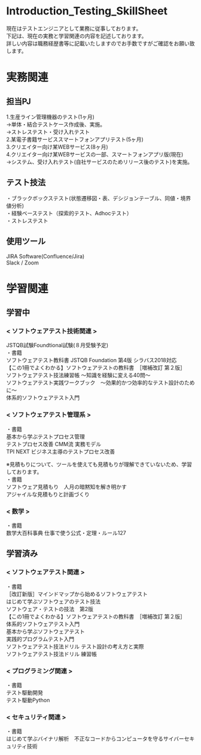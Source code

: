 # Introduction_Testing_SkillSheet
現在はテストエンジニアとして業務に従事しております。<br>
下記は、現在の実務と学習関連の内容を記述しております。<br>
詳しい内容は職務経歴書等に記載いたしますのでお手数ですがご確認をお願い致します。<br>

# 実務関連
## 担当PJ
1.生産ライン管理機器のテスト(1ヶ月)<br>
→単体・結合テストケース作成後、実施。<br>
→ストレステスト・受け入れテスト<br>
2.某電子書籍サービススマートフォンアプリテスト(5ヶ月)<br>
3.クリエイター向け某WEBサービス(8ヶ月)<br>
4.クリエイター向け某WEBサービスの一部、スマートフォンアプリ版(現在)<br>
→システム、受け入れテスト(自社サービスのためリリース後のテスト)を実施。

## テスト技法
・ブラックボックステスト(状態遷移図・表、デシジョンテーブル、同値・境界値分析)<br>
・経験ベーステスト（探索的テスト、Adhocテスト）<br>
・ストレステスト<br>

## 使用ツール
JIRA Software(Confluence/Jira)<br>
Slack / Zoom<br>

# 学習関連
## 学習中
### < ソフトウェアテスト技術関連 >
JSTQB試験Foundtional試験(８月受験予定)<br>
・書籍<br>
ソフトウェアテスト教科書 JSTQB Foundation 第4版 シラバス2018対応<br>
【この1冊でよくわかる】ソフトウェアテストの教科書　［増補改訂 第２版］<br>
ソフトウェアテスト技法練習帳 ～知識を経験に変える40問～<br>
ソフトウェアテスト実践ワークブック　〜効果的かつ効率的なテスト設計のために〜<br>
体系的ソフトウェアテスト入門<br>

### < ソフトウェアテスト管理系 >
・書籍<br>
基本から学ぶテストプロセス管理<br>
テストプロセス改善 CMM流 実務モデル<br>
TPI NEXT ビジネス主導のテストプロセス改善<br>

※見積もりについて、ツールを使えても見積もりが理解できていないため、学習しております。<br>
・書籍<br>
ソフトウェア見積もり　人月の暗黙知を解き明かす<br>
アジャイルな見積もりと計画づくり<br>

### < 数学 >
・書籍<br>
数学大百科事典 仕事で使う公式・定理・ルール127<br>

## 学習済み
### < ソフトウェアテスト関連 >
・書籍<br>
［改訂新版］マインドマップから始めるソフトウェアテスト<br>
はじめて学ぶソフトウェアのテスト技法<br>
ソフトウェア・テストの技法　第2版<br>
【この1冊でよくわかる】ソフトウェアテストの教科書　［増補改訂 第２版］<br>
体系的ソフトウェアテスト入門<br>
基本から学ぶソフトウェアテスト<br>
実践的プログラムテスト入門<br>
ソフトウェアテスト技法ドリル テスト設計の考え方と実際<br>
ソフトウェアテスト技法ドリル 練習帳<br>

### < プログラミング関連 >
・書籍<br>
テスト駆動開発<br>
テスト駆動Python<br>

### < セキュリティ関連 >
・書籍<br>
はじめて学ぶバイナリ解析　不正なコードからコンピュータを守るサイバーセキュリティ技術<br>
